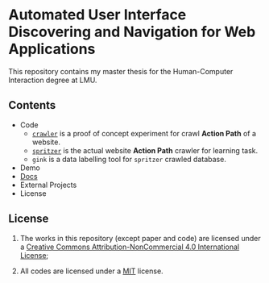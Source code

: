 # Automated User Interface Discovering and Navigation for Web Applications

This repository contains my master thesis for the Human-Computer Interaction degree at LMU.

## Contents

- Code
  - [`crawler`](./src/crawler) is a proof of concept experiment for crawl **Action Path** of a website.
  - [`spritzer`](./src/spritzer) is the actual website **Action Path** crawler for learning task.
  - `gink` is a data labelling tool for `spritzer` crawled database.
- Demo
- [Docs](./docs)
- External Projects
- License

## License

1. The works in this repository (except paper and code) are licensed under a <a rel="license" href="http://creativecommons.org/licenses/by-nc/4.0/">Creative Commons Attribution-NonCommercial 4.0 International License</a>;

2. All codes are licensed under a [MIT](./LICENSE) license.
